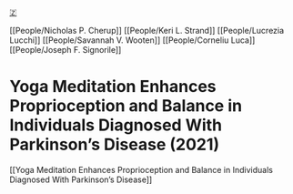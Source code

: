 [🇿](zotero://select/library/items/XUTS6LDP)

[[People/Nicholas P. Cherup]] [[People/Keri L. Strand]] [[People/Lucrezia Lucchi]] [[People/Savannah V. Wooten]] [[People/Corneliu Luca]] [[People/Joseph F. Signorile]] 
# Yoga Meditation Enhances Proprioception and Balance in Individuals Diagnosed With Parkinson’s Disease (2021)

[[Yoga Meditation Enhances Proprioception and Balance in Individuals Diagnosed With Parkinson’s Disease]]